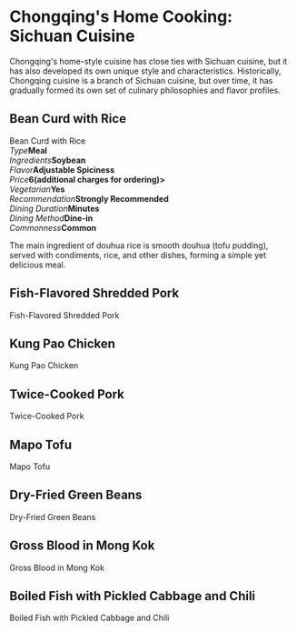 # Chongqing's Home Cooking: Sichuan Cuisine

Chongqing's home-style cuisine has close ties with Sichuan cuisine, but it has also developed its own unique style and characteristics. Historically, Chongqing cuisine is a branch of Sichuan cuisine, but over time, it has gradually formed its own set of culinary philosophies and flavor profiles.

## Bean Curd with Rice

<Chinese word="豆花饭">
<template #pinyin>dòu huā fàn</template>
Bean Curd with Rice
</Chinese>

<Description>
<div><i>Type</i><b>Meal</b></div>
<div><i>Ingredients</i><b>Soybean</b></div>
<div><i>Flavor</i><b>Adjustable Spiciness</b></div>
<div><i>Price</i><b><CNY>6</CNY>(additional charges for ordering)></b></div>
<div><i>Vegetarian</i><b>Yes</b></div>
<div><i>Recommendation</i><b>Strongly Recommended</b></div>
<div><i>Dining Duration</i><b>Minutes</b></div>
<div><i>Dining Method</i><b>Dine-in</b></div>
<div><i>Commonness</i><b>Common</b></div>
</Description>

The main ingredient of douhua rice is smooth douhua (tofu pudding), served with condiments, rice, and other dishes, forming a simple yet delicious meal.

<YouTube link="https://youtu.be/XbbREufg8z4?si=B3tnZJ9hNqq755gN&t=428">
<template #cover><img src="../../assets/youtube/chinese-streect-food-tour-in-chongqing.jpg" /></template>
<template #title>Chinese Street Food Tour in Chongqing, China | BEST Alleyway Food in China</template>
<template #author>The Food Ranger</template>
<template #description>I made my way to Chongqing, in search of the best Chinese street food and unique Chinese Sichuan food. I found a ton of street food and specialty Chongqing snacks. There was a lot of Chinese street food on every corner.</template>
</YouTube>

## Fish-Flavored Shredded Pork

<Chinese word="鱼香肉丝">
<template #pinyin>yú xiāng ròu sī</template>
Fish-Flavored Shredded Pork
</Chinese>

## Kung Pao Chicken

<Chinese word="宫保鸡丁">
<template #pinyin>gōng bǎo jī dīng</template>
Kung Pao Chicken
</Chinese>

## Twice-Cooked Pork

<Chinese word="回锅肉">
<template #pinyin>huí guō ròu</template>
Twice-Cooked Pork
</Chinese>

## Mapo Tofu

<Chinese word="麻婆豆腐">
<template #pinyin>má pó dòu fǔ</template>
Mapo Tofu
</Chinese>

## Dry-Fried Green Beans

<Chinese word="干煸四季豆">
<template #pinyin>gān biān sì jì dòu</template>
Dry-Fried Green Beans
</Chinese>

## Gross Blood in Mong Kok

<Chinese word="毛血旺">
<template #pinyin>máo xuè wàng</template>
Gross Blood in Mong Kok
</Chinese>

## Boiled Fish with Pickled Cabbage and Chili

<Chinese word="酸菜鱼">
<template #pinyin>suān cài yú</template>
Boiled Fish with Pickled Cabbage and Chili
</Chinese>